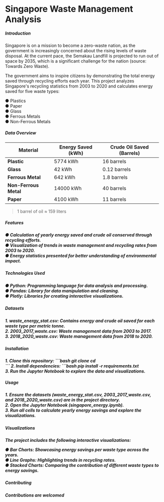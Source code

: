 <h1>Singapore Waste Management Analysis</h1>

<h5>Introduction</h5>
Singapore is on a mission to become a zero-waste nation, as the government is increasingly concerned about the rising levels of waste disposal. At the current pace, the Semakau Landfill is projected to run out of space by 2035, which is a significant challenge for the nation (source: Towards Zero Waste).

The government aims to inspire citizens by demonstrating the total energy saved through recycling efforts each year. This project analyzes Singapore's recycling statistics from 2003 to 2020 and calculates energy saved for five waste types:

● Plastics<br>
● Paper<br>
● Glass<br>
● Ferrous Metals<br>
● Non-Ferrous Metals<br>

<h5>Data Overview</h5>

| Material          | Energy Saved (kWh) | Crude Oil Saved (Barrels) |
|--------------------|--------------------|---------------------------|
| **Plastic**        | 5774 kWh          | 16 barrels                |
| **Glass**          | 42 kWh            | 0.12 barrels              |
| **Ferrous Metal**  | 642 kWh           | 1.8 barrels               |
| **Non-Ferrous Metal** | 14000 kWh      | 40 barrels                |
| **Paper**          | 4100 kWh          | 11 barrels                |

> 1 barrel of oil ≈ 159 liters

<h5>Features<h5>
● Calculation of yearly energy saved and crude oil conserved through recycling efforts.<br>
● Visualization of trends in waste management and recycling rates from 2003 to 2020.<br>
● Energy statistics presented for better understanding of environmental impact.<br>

<h5>Technologies Used<h5>
● Python: Programming language for data analysis and processing.<br>
● Pandas: Library for data manipulation and cleaning.<br>
● Plotly: Libraries for creating interactive visualizations.<br>

<h5>Datasets<h5>
1. waste_energy_stat.csv: Contains energy and crude oil saved for each waste type per metric tonne.<br>
2. 2003_2017_waste.csv: Waste management data from 2003 to 2017.<br>
3. 2018_2020_waste.csv: Waste management data from 2018 to 2020.<br>

<h5>Installation<h5>
1. Clone this repository:
   ```bash
   git clone <repository_url>
   cd <repository_folder><br>
   ```
2. Install dependencies:
   ```bash
   pip install -r requirements.txt<br>
3. Run the Jupyter Notebook to explore the data and visualizations.<br>

<h5>Usage<h5>
1. Ensure the datasets (waste_energy_stat.csv, 2003_2017_waste.csv, and 2018_2020_waste.csv) are in the project directory.<br>
2. Open the Jupyter Notebook (singapore_energy.ipynb).<br>
3. Run all cells to calculate yearly energy savings and explore the visualizations.<br>

<h5>Visualizations<h5>
The project includes the following interactive visualizations:<br>

● Bar Charts: Showcasing energy savings per waste type across the years.<br>
● Line Graphs: Highlighting trends in recycling rates.<br>
● Stacked Charts: Comparing the contribution of different waste types to energy savings.<br>


<h5>Contributing<h5>
Contributions are welcomed

   


